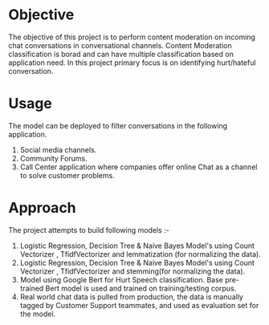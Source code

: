 # Objective
The objective of this project is to perform content moderation on incoming chat conversations in conversational channels.
Content Moderation classification is borad and can have multiple classification based on application need.
In this project primary focus is on identifying hurt/hateful conversation.

# Usage
The model can be deployed to filter conversations in the following application.
1) Social media channels.
2) Community Forums.
3) Call Center application where companies offer online Chat as a channel to solve customer problems.

# Approach
The project attempts to build following models :-
1. Logistic Regression, Decision Tree & Naive Bayes Model's using Count Vectorizer , TfidfVectorizer and lemmatization (for normalizing the data).
2. Logistic Regression, Decision Tree & Naive Bayes Model's using Count Vectorizer , TfidfVectorizer and stemming(for normalizing the data).
3. Model using Google Bert for Hurt Speech classification. Base pre-trained Bert model is used and trained on training/testing corpus.
5. Real world chat data is pulled from production, the data is manually tagged by Customer Support teammates, and used as evaluation set for the model.
